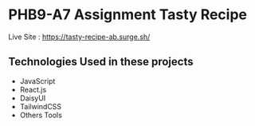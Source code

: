 # PHB9-A7 Assignment Tasty Recipe

Live Site : https://tasty-recipe-ab.surge.sh/

## Technologies Used in these projects

- JavaScript
- React.js
- DaisyUI
- TailwindCSS
- Others Tools
